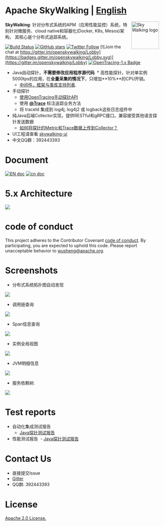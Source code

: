 Apache SkyWalking | [English](README.md)
==========

<img src="https://skywalkingtest.github.io/page-resources/3.0/skywalking.png" alt="Sky Walking logo" height="90px" align="right" />

**SkyWalking**: 针对分布式系统的APM（应用性能监控）系统，特别针对微服务、cloud native和容器化(Docker, K8s, Mesos)架构，
其核心是个分布式追踪系统。

[![Build Status](https://travis-ci.org/apache/incubator-skywalking.svg?branch=master)](https://travis-ci.org/apache/incubator-skywalking)
[![GitHub stars](https://img.shields.io/github/stars/apache/incubator-skywalking.svg?style=social&label=Stars)](https://github.com/apache/incubator-skywalking)
[![Twitter Follow](https://img.shields.io/twitter/follow/asfskywalking.svg?style=social&label=Follow)](https://twitter.com/AsfSkyWalking)
[![Join the chat at https://gitter.im/openskywalking/Lobby](https://badges.gitter.im/openskywalking/Lobby.svg)](https://gitter.im/openskywalking/Lobby)
[![OpenTracing-1.x Badge](https://img.shields.io/badge/OpenTracing--1.x-enabled-blue.svg)](http://opentracing.io)


* Java自动探针，**不需要修改应用程序源代码**
  * 高性能探针，针对单实例5000tps的应用，在**全量采集的情况下**，只增加**10%**的CPU开销。
  * [中间件，框架与类库支持列表](docs/Supported-list.md).
* 手动探针
  * [使用OpenTracing手动探针API](http://opentracing.io/documentation/pages/supported-tracers)
  * 使用 [**@Trace**](docs/cn/Application-toolkit-trace-CN.md) 标注追踪业务方法
  * 将 traceId 集成到 log4j, log4j2 或 logback这些日志组件中
* 纯Java后端Collector实现，提供RESTful和gRPC接口。兼容接受其他语言探针发送数据 
  * [如何将探针的Metric和Trace数据上传到Collector？](/docs/cn/How-to-communicate-with-the-collector-CN.md)
* UI工程请查看 [skywalking-ui](https://github.com/apache/incubator-skywalking-ui)
* 中文QQ群：392443393

# Document
[![EN doc](https://img.shields.io/badge/document-English-blue.svg)](docs/README.md) [![cn doc](https://img.shields.io/badge/文档-中文版-blue.svg)](docs/README_ZH.md)


# 5.x Architecture
<img src="https://skywalkingtest.github.io/page-resources/5.0/architecture.png"/>

# code of conduct
This project adheres to the Contributor Covenant [code of conduct](CODE_OF_CONDUCT.md). By participating, you are expected to uphold this code. Please report unacceptable behavior to wusheng@apache.org.

# Screenshots
- 分布式系统拓扑图自动发现
<img src="https://skywalkingtest.github.io/page-resources/3.2.1/topological_graph_test_project.png?forceUpdate=0"/>

- 调用链查询
<img src="https://skywalkingtest.github.io/page-resources/3.2.1/trace_segment.png"/>

- Span信息查询
<img src="https://skywalkingtest.github.io/page-resources/3.2.1/span.png" />

- 实例全局视图
<img src="https://skywalkingtest.github.io/page-resources/3.2.1/instance_health.png"/>

- JVM明细信息
<img src="https://skywalkingtest.github.io/page-resources/3.2/instance_graph.png"/>

- 服务依赖树.
<img src="https://skywalkingtest.github.io/page-resources/3.2.1/service_dependency_tree.png"/>


# Test reports
- 自动化集成测试报告
  - [Java探针测试报告](https://github.com/SkywalkingTest/agent-integration-test-report)
- 性能测试报告
  - [Java探针测试报告](https://skywalkingtest.github.io/Agent-Benchmarks/)

# Contact Us
* 直接提交Issue
* [Gitter](https://gitter.im/openskywalking/Lobby)
* QQ群: 392443393

# License
[Apache 2.0 License.](/LICENSE)
